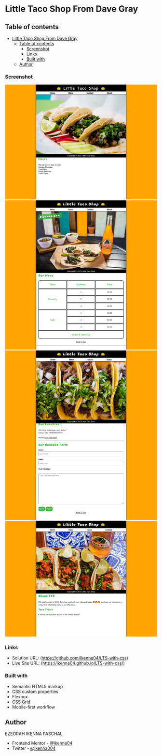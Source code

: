 # Little Taco Shop From Dave Gray

## Table of contents

- [Little Taco Shop From Dave Gray](#little-taco-shop-from-dave-gray)
  - [Table of contents](#table-of-contents)
    - [Screenshot](#screenshot)
    - [Links](#links)
    - [Built with](#built-with)
  - [Author](#author)

### Screenshot

![](screen-shots/Screenshot%202023-11-10%20at%2023-19-09%20LTS%20Hours.png)
![](screen-shots/Screenshot%202023-11-10%20at%2023-19-56%20The%20Little%20Taco%20Shop.png)
![](screen-shots/Screenshot%202023-11-10%20at%2023-20-04%20Contact%20Us%20-%20LTS.png)
![](screen-shots/Screenshot%202023-11-10%20at%2023-20-11%20About%20LTS.png)

### Links

- Solution URL: (https://github.com/Ikenna04/LTS-with-css)
- Live Site URL: (https://ikenna04.github.io/LTS-with-css/)

### Built with

- Semantic HTML5 markup
- CSS custom properties
- Flexbox
- CSS Grid
- Mobile-first workflow

## Author

EZEORAH IKENNA PASCHAL

<!-- - Website - [Add your name here](https://www.your-site.com) -->

- Frontend Mentor - [@Ikenna04](https://www.frontendmentor.io/profile/Ikenna04)
- Twitter - [@ikenna004](https://www.twitter.com/ikenna004)
